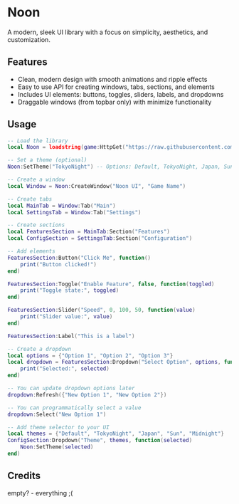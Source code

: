 # Noon

A modern, sleek UI library with a focus on simplicity, aesthetics, and customization.

## Features

- Clean, modern design with smooth animations and ripple effects
- Easy to use API for creating windows, tabs, sections, and elements
- Includes  UI elements: buttons, toggles, sliders, labels, and dropdowns
- Draggable windows (from topbar only) with minimize functionality

## Usage

```lua
-- Load the library
local Noon = loadstring(game:HttpGet("https://raw.githubusercontent.com/emptier-lab/Noon/refs/heads/main/UI.lua"))()

-- Set a theme (optional)
Noon:SetTheme("TokyoNight") -- Options: Default, TokyoNight, Japan, Sun, Midnight

-- Create a window
local Window = Noon:CreateWindow("Noon UI", "Game Name")

-- Create tabs
local MainTab = Window:Tab("Main")
local SettingsTab = Window:Tab("Settings")

-- Create sections
local FeaturesSection = MainTab:Section("Features")
local ConfigSection = SettingsTab:Section("Configuration")

-- Add elements
FeaturesSection:Button("Click Me", function()
    print("Button clicked!")
end)

FeaturesSection:Toggle("Enable Feature", false, function(toggled)
    print("Toggle state:", toggled)
end)

FeaturesSection:Slider("Speed", 0, 100, 50, function(value)
    print("Slider value:", value)
end)

FeaturesSection:Label("This is a label")

-- Create a dropdown
local options = {"Option 1", "Option 2", "Option 3"}
local dropdown = FeaturesSection:Dropdown("Select Option", options, function(selected)
    print("Selected:", selected)
end)

-- You can update dropdown options later
dropdown:Refresh({"New Option 1", "New Option 2"})

-- You can programmatically select a value
dropdown:Select("New Option 1")

-- Add theme selector to your UI
local themes = {"Default", "TokyoNight", "Japan", "Sun", "Midnight"}
ConfigSection:Dropdown("Theme", themes, function(selected)
    Noon:SetTheme(selected)
end)
```

## Credits

empty? - everything ;(
